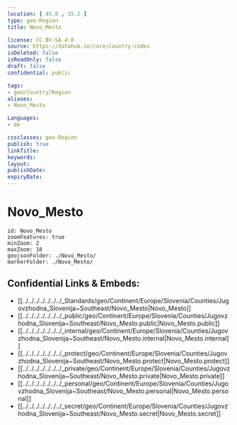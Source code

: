 ```yaml
---
location: [ 45.8 , 15.2 ] 
type: geo-Region
title: Novo_Mesto

license: CC BY-SA 4.0
source: https://datahub.io/core/country-codes
isDeleted: false
isReadOnly: false
draft: false
confidential: public

tags:
- geo/Country/Region
aliases:
- Novo_Mesto

Languages:
- de

cssclasses: geo-Region
publish: true
linkTitle: 
keywords: 
layout: 
publishDate: 
expiryDate: 
---
```


# Novo_Mesto

```leaflet
id: Novo_Mesto
zoomFeatures: true 
minZoom: 2 
maxZoom: 18
geojsonFolder: ./Novo_Mesto/
markerFolder: ./Novo_Mesto/
```


## Confidential Links & Embeds: 
- [[../../../../../../../_Standards/geo/Continent/Europe/Slovenia/Counties/Jugovzhodna_Slovenija~Southeast/Novo_Mesto|Novo_Mesto]] 
- [[../../../../../../../_public/geo/Continent/Europe/Slovenia/Counties/Jugovzhodna_Slovenija~Southeast/Novo_Mesto.public|Novo_Mesto.public]] 
- [[../../../../../../../_internal/geo/Continent/Europe/Slovenia/Counties/Jugovzhodna_Slovenija~Southeast/Novo_Mesto.internal|Novo_Mesto.internal]] 
- [[../../../../../../../_protect/geo/Continent/Europe/Slovenia/Counties/Jugovzhodna_Slovenija~Southeast/Novo_Mesto.protect|Novo_Mesto.protect]] 
- [[../../../../../../../_private/geo/Continent/Europe/Slovenia/Counties/Jugovzhodna_Slovenija~Southeast/Novo_Mesto.private|Novo_Mesto.private]] 
- [[../../../../../../../_personal/geo/Continent/Europe/Slovenia/Counties/Jugovzhodna_Slovenija~Southeast/Novo_Mesto.personal|Novo_Mesto.personal]] 
- [[../../../../../../../_secret/geo/Continent/Europe/Slovenia/Counties/Jugovzhodna_Slovenija~Southeast/Novo_Mesto.secret|Novo_Mesto.secret]] 

